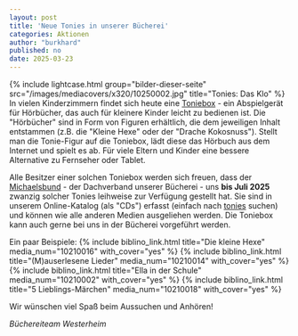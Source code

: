 ```yaml
---
layout: post
title: 'Neue Tonies in unserer Bücherei'
categories: Aktionen
author: "burkhard"
published: no
date: 2025-03-23
---
```

{% include lightcase.html group="bilder-dieser-seite"
      src="/images/mediacovers/x320/10250002.jpg" 
      title="Tonies: Das Klo" %}
In vielen Kinderzimmern findet sich heute eine [Toniebox](https://tonies.com/de-de/toniebox/) - ein Abspielgerät für Hörbücher, das auch für kleinere Kinder leicht zu bedienen ist. Die "Hörbücher" sind in Form von Figuren erhältlich, die dem jeweiligen Inhalt entstammen (z.B. die "Kleine Hexe" oder der "Drache Kokosnuss"). Stellt man die Tonie-Figur auf die Toniebox, lädt diese das Hörbuch aus dem Internet und spielt es ab. Für viele Eltern und Kinder eine bessere Alternative zu Fernseher oder Tablet.

Alle Besitzer einer solchen Toniebox werden sich freuen, dass der [Michaelsbund](https://www.michaelsbund.de/) - der Dachverband unserer Bücherei - uns **bis Juli 2025** zwanzig solcher Tonies leihweise zur Verfügung gestellt hat. Sie sind in unserem Online-Katalog (als "CDs") erfasst (einfach nach [tonies](https://www.biblino.de/index.php?stichwort=tonies&button=Suchen&rdb_and_or=and&searchmode=0&page=1&action=1&new_query=1&id=243) suchen) und können wie alle anderen Medien ausgeliehen werden. Die Toniebox kann auch gerne bei uns in der Bücherei vorgeführt werden.

Ein paar Beispiele:
{% include biblino_link.html title="Die kleine Hexe" media_num="10210016" with_cover="yes" %}
{% include biblino_link.html title="(M)auserlesene Lieder" media_num="10210014" with_cover="yes" %}
{% include biblino_link.html title="Ella in der Schule" media_num="10210002" with_cover="yes" %}
{% include biblino_link.html title="5 Lieblings-Märchen" media_num="10210018" with_cover="yes" %}

Wir wünschen viel Spaß beim Aussuchen und Anhören!

*Büchereiteam Westerheim*

